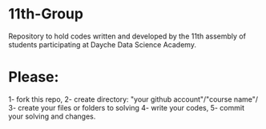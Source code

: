 # 11th-Group
Repository to hold codes written and developed by the 11th assembly of students participating at Dayche Data Science Academy.

# Please: 
1- fork this repo, 
2- create directory: "your github account"/"course name"/
3- create your files or folders to solving
4- write your codes,
5- commit your solving and changes.

